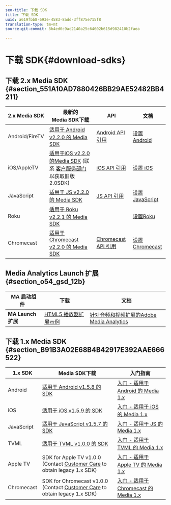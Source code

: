 ```yaml
---
seo-title: 下载 SDK
title: 下载 SDK
uuid: a619fbb8-693e-4583-8add-3ff875e715f8
translation-type: tm+mt
source-git-commit: 8b4ed0c9ac2140a25c64602b615d982410b2faea

---
```



# 下载 SDK{#download-sdks}

## 下载 2.x Media SDK {#section_551A10AD7880426BB29AE52482BB4211}

| 2.x Media SDK | 最新的Media SDK下载 |  API   |  文档  |
| --- | --- | --- | --- |
| Android/FireTV | [适用于 Android v2.2.0 的 Media SDK](https://github.com/Adobe-Marketing-Cloud/media-sdks/releases/tag/android-v2.2.0) | [Android API 引用](https://adobe-marketing-cloud.github.io/media-sdks/reference/android/) | [设置 Android](/help/sdk-implement/setup/set-up-android.md) |
| iOS/AppleTV | [适用于iOS v2.2.0的Media SDK](https://github.com/Adobe-Marketing-Cloud/media-sdks/releases/tag/ios-v2.2.0) (联系 [客户服务部门 ](https://helpx.adobe.com/marketing-cloud/contact-support.html) 以获取旧版2.0SDK) | [iOS API 引用](https://adobe-marketing-cloud.github.io/media-sdks/reference/ios/) | [设置 iOS](/help/sdk-implement/setup/set-up-ios.md) |
| JavaScript | [适用于 JS v2.2.0 的 Media SDK](https://github.com/Adobe-Marketing-Cloud/media-sdks/releases/tag/js-v2.2.0) | [JS API 引用](https://adobe-marketing-cloud.github.io/media-sdks/reference/javascript/) | [设置 JavaScript](/help/sdk-implement/setup/set-up-js.md) |
| Roku | [适用于 Roku v2.2.1 的 Media SDK](https://github.com/Adobe-Marketing-Cloud/media-sdks/releases/tag/roku-v2.2.1) |  | [设置Roku](/help/sdk-implement/setup/set-up-roku.md) |
| Chromecast | [适用于 Chromecast v2.2.0 的 Media SDK](https://github.com/Adobe-Marketing-Cloud/media-sdks/releases/tag/chromecast-v2.2.0) | [Chromecast API 引用](https://adobe-marketing-cloud.github.io/media-sdks/reference/chromecast/) | [设置 Chromecast](/help/sdk-implement/setup/set-up-chromecast.md) |

<!--
## Download the Adobe Nielsen 2.x SDKs {#section_ih5_vpz_p1b}

|  &nbsp;Adobe Nielsen 2.x SDKs&nbsp; | Latest&nbsp;Media&nbsp;SDK&nbsp;Downloads&nbsp; | Nielsen&nbsp;Implementation&nbsp;Guides&nbsp; |
|---|---|---|
| **Android** | [VHL for Android v.2.0.1N](https://adobecertifiedmetrics.zendesk.com/hc/en-us/articles/115002514727-VHL-version-2-0-x-N-GA-Release) | [Android 2.1](/help/nielsen-partnership/dcr-impl/dcr-android-impl-2.1.md) |
| **iOS** | [VHL for iOS v.2.0.1N](https://adobecertifiedmetrics.zendesk.com/hc/en-us/articles/115002514727-VHL-version-2-0-x-N-GA-Release) | [iOS 2.1](/help/nielsen-partnership/dcr-impl/dcr-ios-impl-2.1.md) |
| **JavaScript** | [VHL for JavaScript v.2.0.1N](https://adobecertifiedmetrics.zendesk.com/hc/en-us/articles/115002514727-VHL-version-2-0-x-N-GA-Release) | [JavaScript 2.1](/help/nielsen-partnership/dcr-impl/dcr-js-impl-2.1.md) |
-->

## Media Analytics Launch 扩展 {#section_o54_gsd_12b}

| MA 启动组件   | 下载 | 文档 |
|---|---|---|
| **MA Launch 扩展** | [HTML5 播放器扩展示例](https://github.com/adobe/reactor-adobe-va-sample-player) | [针对音频和视频扩展的Adobe Media Analytics](https://docs.adobelaunch.com/extension-reference/web/adobe-media-analytics-for-audio-and-video-extension) |

## 下载 1.x Media SDK {#section_B91B3A02E68B4B42917E392AAE666522}

| 1.x SDK | Media SDK下载 | 入门指南 |
| --- | --- | --- |
| Android | [适用于 Android v1.5.8 的 SDK](https://github.com/Adobe-Marketing-Cloud/video-heartbeat/releases/tag/android-v1.5.8) | [入门 - 适用于 Android 的 Media 1.x](setup/vhl-dev-guide-v15_android.pdf) |
| iOS | [适用于 iOS v1.5.9 的 SDK](https://github.com/Adobe-Marketing-Cloud/video-heartbeat/releases/tag/ios-v1.5.9) | [入门 - 适用于 iOS 的 Media 1.x](setup/vhl-dev-guide-v15_ios.pdf) |
| JavaScript | [适用于 JavaScript v1.5.7 的 SDK](https://github.com/Adobe-Marketing-Cloud/video-heartbeat/releases/tag/js-v1.5.7) | [入门 - 适用于 JS 的 Media 1.x](setup/vhl-dev-guide-v15_js.pdf) |
| TVML | [适用于 TVML v1.0.0 的 SDK](https://github.com/Adobe-Marketing-Cloud/video-heartbeat/releases/tag/tvml-v1.0.0) | [入门 - 适用于 TVML 的 Media 1.x](setup/vhl_tvml.pdf) |
| Apple TV | SDK for Apple TV v1.0.0 (Contact [Customer Care](https://helpx.adobe.com/marketing-cloud/contact-support.html) to obtain legacy 1.x SDK) | [入门 - 适用于 Apple TV 的 Media 1.x](setup/vhl-dev-guide-v1x_appletv.pdf) |
| Chromecast | SDK for Chromecast v1.0.0 (Contact [Customer Care](https://helpx.adobe.com/marketing-cloud/contact-support.html) to obtain legacy 1.x SDK) | [入门 - 适用于 Chromecast 的 Media 1.x](setup/chromecast_1.x_sdk.pdf) |

